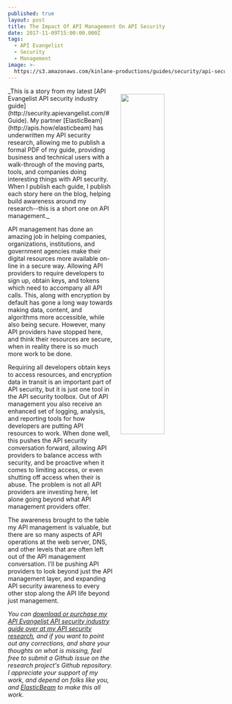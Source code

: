 ```yaml
---
published: true
layout: post
title: The Impact Of API Management On API Security
date: 2017-11-09T15:00:00.000Z
tags:
  - API Evangelist
  - Security
  - Management
image: >-
  https://s3.amazonaws.com/kinlane-productions/guides/security/api-security-guide-api-management.png
---
```

<p><a href="http://apis.how/security/"><img src="https://s3.amazonaws.com/kinlane-productions/guides/security/api-security-guide-api-management.png" align="right" width="45%" style="padding: 15px;" /></a></p>_This is a story from my latest [API Evangelist API security industry guide](http://security.apievangelist.com/#Guide). My partner [ElasticBeam](http://apis.how/elasticbeam) has underwritten my API security research, allowing me to publish a formal PDF of my guide, providing business and technical users with a walk-through of the moving parts, tools, and companies doing interesting things with API security. When I publish each guide, I publish each story here on the blog, helping build awareness around my research--this is a short one on API management._

API management has done an amazing job in helping companies, organizations, institutions, and government agencies make their digital resources more available on-line in a secure way. Allowing API providers to require developers to sign up, obtain keys, and tokens which need to accompany all API calls. This, along with encryption by default has gone a long way towards making data, content, and algorithms more accessible, while also being secure. However, many API providers have stopped here, and think their resources are secure, when in reality there is so much more work to be done.

Requiring all developers obtain keys to access resources, and encryption data in transit is an important part of API security, but it is just one tool in the API security toolbox. Out of API management you also receive an enhanced set of logging, analysis, and reporting tools for how developers are putting API resources to work. When done well, this pushes the API security conversation forward, allowing API providers to balance access with security, and be proactive when it comes to limiting access, or even shutting off access when their is abuse. The problem is not all API providers are investing here, let alone going beyond what API management providers offer.

The awareness brought to the table my API management is valuable, but there are so many aspects of API operations at the web server, DNS, and other levels that are often left out of the API management conversation. I’ll be pushing API providers to look beyond just the API management layer, and expanding API security awareness to every other stop along the API life beyond just management.

_You can [download or purchase my API Evangelist API security industry guide over at my API security research](http://security.apievangelist.com/#Guide), and if you want to point out any corrections, and share your thoughts on what is missing, feel free to submit a Github issue on the research project's Github repository. I appreciate your support of my work, and depend on folks like you, and [ElasticBeam](http://apis.how/elasticbeam) to make this all work._
